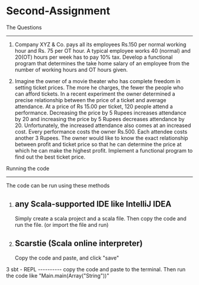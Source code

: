 # Second-Assignment

The Questions
_____________

1. Company XYZ & Co. pays all its employees Rs.150 per normal working hour and Rs. 75 per OT hour. A typical employee works 40 (normal) and 20(OT) hours per week has to pay 10% tax. Develop a functional program that determines the take home salary of an employee from the number of working hours and OT hours given.

2.  Imagine the owner of a movie theater who has complete freedom in setting ticket prices. The more he charges, the fewer the people who can afford tickets. In a recent experiment the owner determined a precise relationship between the price of a ticket and average attendance.  At a price of Rs 15.00 per ticket, 120 people attend a performance. Decreasing the price by  5 Rupees increases attendance by 20 and increasing the price by  5 Rupees decreases attendance by 20. Unfortunately, the increased attendance also comes at an increased cost. Every performance costs the owner Rs.500. Each attendee costs another 3 Rupees. The owner would like to know the exact relationship between profit and ticket price so that he can determine the price at which he can make the highest profit. Implement a functional program to find out the best ticket price.


Running the code
_________________

The code can be run using these methods

  1. any Scala-supported IDE like IntelliJ IDEA 
     ---------------------------------------------
     Simply create a scala project and a scala file. Then copy the code and run the file. (or import the file and run)   
        
  2. Scarstie (Scala online interpreter)
     -----------------------------------
     Copy the code and paste, and click "save"
     
  3  sbt - REPL
     ----------
     copy the code and paste to the terminal. Then run the code like "Main.main(Array("String"))"
     
     
 
